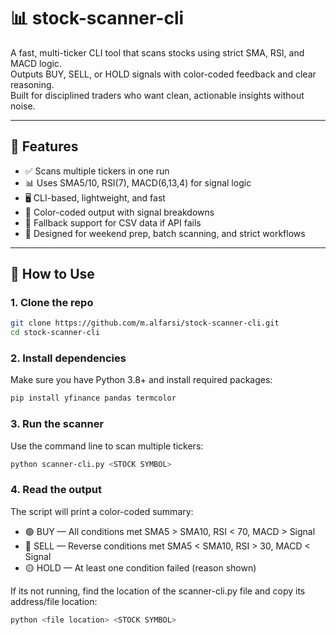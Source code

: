 # 📊 stock-scanner-cli

A fast, multi-ticker CLI tool that scans stocks using strict SMA, RSI, and MACD logic.  
Outputs BUY, SELL, or HOLD signals with color-coded feedback and clear reasoning.  
Built for disciplined traders who want clean, actionable insights without noise.

---

## 🔧 Features

- ✅ Scans multiple tickers in one run  
- 📊 Uses SMA5/10, RSI(7), MACD(6,13,4) for signal logic  
- 🖥️ CLI-based, lightweight, and fast  
- 🎨 Color-coded output with signal breakdowns  
- 📁 Fallback support for CSV data if API fails  
- 🧠 Designed for weekend prep, batch scanning, and strict workflows

---

## 🚀 How to Use

### 1. Clone the repo

```bash
git clone https://github.com/m.alfarsi/stock-scanner-cli.git
cd stock-scanner-cli
```

### 2. Install dependencies
Make sure you have Python 3.8+ and install required packages:

```bash
pip install yfinance pandas termcolor
```

### 3. Run the scanner
Use the command line to scan multiple tickers:
```bash
python scanner-cli.py <STOCK SYMBOL>
```

### 4. Read the output
The script will print a color-coded summary:
- 🟢 BUY — All conditions met
SMA5 > SMA10, RSI < 70, MACD > Signal
- 🔴 SELL — Reverse conditions met
SMA5 < SMA10, RSI > 30, MACD < Signal
- 🟡 HOLD — At least one condition failed (reason shown)


If its not running, find the location of the scanner-cli.py file and copy its address/file location:
```bash
python <file location> <STOCK SYMBOL>
```





